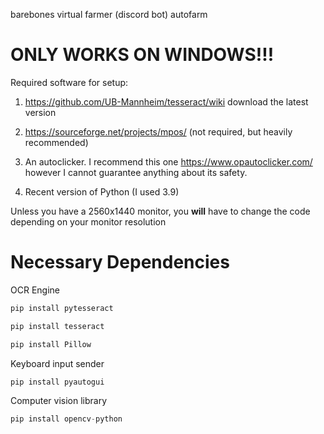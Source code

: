 barebones virtual farmer (discord bot) autofarm

# ONLY WORKS ON WINDOWS!!!


Required software for setup:

1. https://github.com/UB-Mannheim/tesseract/wiki download the latest version

2. https://sourceforge.net/projects/mpos/ (not required, but heavily recommended)

3. An autoclicker. I recommend this one https://www.opautoclicker.com/ however I cannot guarantee anything about its safety.

4. Recent version of Python (I used 3.9)

Unless you have a 2560x1440 monitor, you **will** have to change the code depending on your monitor resolution

# Necessary Dependencies

OCR Engine
```python
pip install pytesseract 
```
```python
pip install tesseract
```
```python
pip install Pillow
```
Keyboard input sender
```python
pip install pyautogui
```
Computer vision library
```python
pip install opencv-python
```



